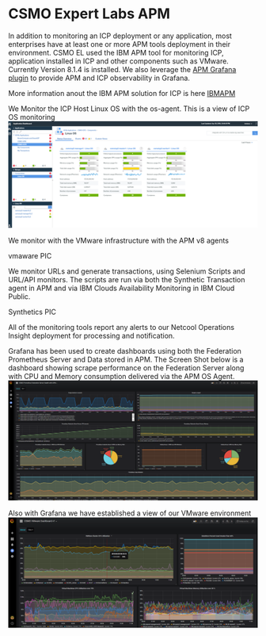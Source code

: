 # CSMO Expert Labs APM
In addition to monitoring an ICP deployment or any application, most enterprises have at least one or more APM tools deployment in their environment.
CSMO EL used the IBM APM tool for monitoring ICP, application installed in ICP and other components such as VMware. Currently Version 8.1.4 is installed. We also leverage the [APM Grafana plugin](https://github.com/rafal-szypulka/grafana-ibm-apm) to provide APM and ICP observability in Grafana.  

More information anout the IBM APM solution for ICP is here [IBMAPM](https://developer.ibm.com/apm/docs/apm-and-ibm-cloud-monitoring/)

We Monitor the ICP Host Linux OS with the os-agent. This is a view of ICP OS monitoring
![os-agent](./images/ICPLinuxAPM.png)



We monitor with the VMware infrastructure with the APM v8 agents

vmaware PIC

We monitor URLs and generate transactions, using Selenium Scripts and URL/API monitors. The scripts are run via both the Synthetic Transaction agent in APM and via IBM Clouds Availability Monitoring in IBM Cloud Public.

Synthetics PIC

All of the monitoring tools report any alerts to our Netcool Operations Insight deployment for processing and notification.  

Grafana has been used to create dashboards using both the Federation Prometheus Server and Data stored in APM. The Screen Shot below is a dashboard showing scrape performance on the Federation Server along with CPU and Memory consumption delivered via the APM OS Agent.
![Prometheus Health Dashboard](./images/PFedwAPMHealth.png)

Also with Grafana we have established a view of our VMware environment
![vmw](./images/CSMO_vmware_grafana.png)
